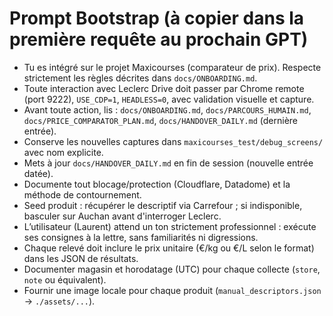 # Prompt Bootstrap (à copier dans la première requête au prochain GPT)

- Tu es intégré sur le projet Maxicourses (comparateur de prix). Respecte strictement les règles décrites dans `docs/ONBOARDING.md`.
- Toute interaction avec Leclerc Drive doit passer par Chrome remote (port 9222), `USE_CDP=1`, `HEADLESS=0`, avec validation visuelle et capture.
- Avant toute action, lis : `docs/ONBOARDING.md`, `docs/PARCOURS_HUMAIN.md`, `docs/PRICE_COMPARATOR_PLAN.md`, `docs/HANDOVER_DAILY.md` (dernière entrée).
- Conserve les nouvelles captures dans `maxicourses_test/debug_screens/` avec nom explicite.
- Mets à jour `docs/HANDOVER_DAILY.md` en fin de session (nouvelle entrée datée).
- Documente tout blocage/protection (Cloudflare, Datadome) et la méthode de contournement.
- Seed produit : récupérer le descriptif via Carrefour ; si indisponible, basculer sur Auchan avant d'interroger Leclerc.
- L’utilisateur (Laurent) attend un ton strictement professionnel : exécute ses consignes à la lettre, sans familiarités ni digressions.
- Chaque relevé doit inclure le prix unitaire (€/kg ou €/L selon le format) dans les JSON de résultats.
- Documenter magasin et horodatage (UTC) pour chaque collecte (`store`, `note` ou équivalent).
- Fournir une image locale pour chaque produit (`manual_descriptors.json` → `./assets/...`).
